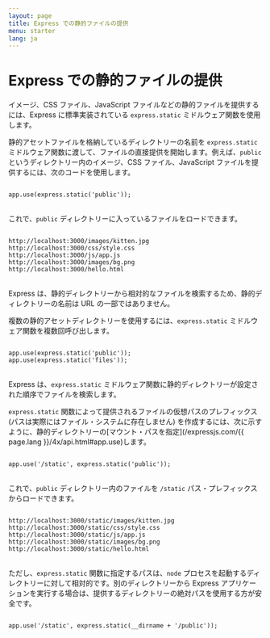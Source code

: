 ```yaml
---
layout: page
title: Express での静的ファイルの提供
menu: starter
lang: ja
---
```


# Express での静的ファイルの提供

イメージ、CSS ファイル、JavaScript ファイルなどの静的ファイルを提供するには、Express に標準実装されている `express.static` ミドルウェア関数を使用します。

静的アセットファイルを格納しているディレクトリーの名前を `express.static` ミドルウェア関数に渡して、ファイルの直接提供を開始します。例えば、`public` というディレクトリー内のイメージ、CSS ファイル、JavaScript ファイルを提供するには、次のコードを使用します。

<pre>
<code class="language-javascript" translate="no">
app.use(express.static('public'));
</code>
</pre>

これで、`public` ディレクトリーに入っているファイルをロードできます。

<pre>
<code class="language-javascript" translate="no">
http://localhost:3000/images/kitten.jpg
http://localhost:3000/css/style.css
http://localhost:3000/js/app.js
http://localhost:3000/images/bg.png
http://localhost:3000/hello.html
</code>
</pre>

<div class="doc-box doc-info">
Express は、静的ディレクトリーから相対的なファイルを検索するため、静的ディレクトリーの名前は URL の一部ではありません。
</div>

複数の静的アセットディレクトリーを使用するには、`express.static` ミドルウェア関数を複数回呼び出します。

<pre>
<code class="language-javascript" translate="no">
app.use(express.static('public'));
app.use(express.static('files'));
</code>
</pre>

Express は、`express.static` ミドルウェア関数に静的ディレクトリーが設定された順序でファイルを検索します。

`express.static` 関数によって提供されるファイルの仮想パスのプレフィックス (パスは実際にはファイル・システムに存在しません) を作成するには、次に示すように、静的ディレクトリーの[マウント・パスを指定](/expressjs.com/{{ page.lang }}/4x/api.html#app.use)します。

<pre>
<code class="language-javascript" translate="no">
app.use('/static', express.static('public'));
</code>
</pre>

これで、`public` ディレクトリー内のファイルを `/static` パス・プレフィックスからロードできます。

<pre>
<code class="language-javascript" translate="no">
http://localhost:3000/static/images/kitten.jpg
http://localhost:3000/static/css/style.css
http://localhost:3000/static/js/app.js
http://localhost:3000/static/images/bg.png
http://localhost:3000/static/hello.html
</code>
</pre>

ただし、`express.static` 関数に指定するパスは、`node` プロセスを起動するディレクトリーに対して相対的です。別のディレクトリーから Express アプリケーションを実行する場合は、提供するディレクトリーの絶対パスを使用する方が安全です。

<pre>
<code class="language-javascript" translate="no">
app.use('/static', express.static(__dirname + '/public'));
</code>
</pre>
